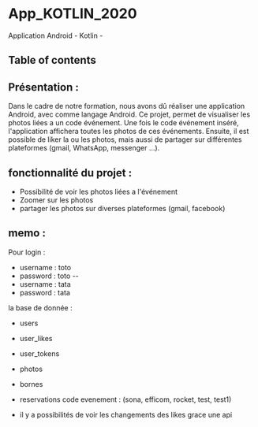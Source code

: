 # App_KOTLIN_2020

Application Android - Kotlin - 


## Table of contents

## Présentation :

Dans le cadre de notre formation, nous avons dû réaliser une application Android, avec comme langage Android.
Ce projet, permet de visualiser les photos liées a un code événement. Une fois le code événement inséré, l'application affichera toutes les photos de ces événements. 
Ensuite, il est possible de liker la ou les photos, mais aussi de partager sur différentes plateformes (gmail, WhatsApp, messenger ...). 



## fonctionnalité du projet :

+ Possibilité de voir les photos liées a l'événement
+ Zoomer sur les photos 
+ partager les photos sur diverses plateformes (gmail, facebook)


## memo : 
Pour login : 
- username : toto  
- password : toto
--
- username : tata
- password : tata


la base de donnée : 
- users
- user_likes
- user_tokens
- photos
- bornes
- reservations code evenement : (sona, efficom, rocket, test, test1)

- il y a possibilités de voir les changements des likes grace une api
